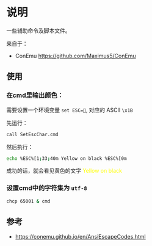 # 说明

一些辅助命令及脚本文件。 

来自于： 

- ConEmu https://github.com/Maximus5/ConEmu

## 使用

### 在cmd里输出颜色：

需要设置一个环境变量 `set ESC=`, 对应的 ASCII `\x1B`

先运行：

```bash
call SetEscChar.cmd
```

然后执行：

```bash
echo %ESC%[1;33;40m Yellow on black %ESC%[0m
```

成功的话，就会看见黄色的文字 <span style="color: yellow;">Yellow on black</span>

### 设置cmd中的字符集为 `utf-8`

```bash
chcp 65001 & cmd
```



## 参考

- https://conemu.github.io/en/AnsiEscapeCodes.html